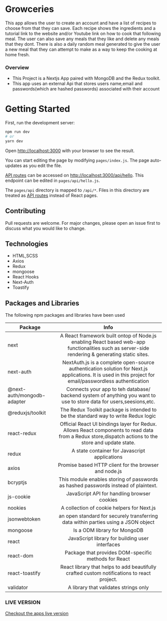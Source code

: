# Growceries
This app allows the user to create an account and have a list of recipes to choose from that they can save. Each recipe shows the ingredients and a tutorial link to the website and/or Youtube link on how to cook that following meal. The user can also save any meals that they like and delete any meals that they dont.
There is also a daily random meal generated to give the user a new meal that they can attempt to make as a way to keep the cooking at home fresh.

### Overview
- This Project is a Nextjs App paired with MongoDB and the Redux toolkit.
- This app uses an external Api that stores users name,email and passwords(which are hashed passwords) associated with their account 


# Getting Started

First, run the development server:

```bash
npm run dev
# or
yarn dev
```

Open [http://localhost:3000](http://localhost:3000) with your browser to see the result.

You can start editing the page by modifying `pages/index.js`. The page auto-updates as you edit the file.

[API routes](https://nextjs.org/docs/api-routes/introduction) can be accessed on [http://localhost:3000/api/hello](http://localhost:3000/api/hello). This endpoint can be edited in `pages/api/hello.js`.

The `pages/api` directory is mapped to `/api/*`. Files in this directory are treated as [API routes](https://nextjs.org/docs/api-routes/introduction) instead of React pages.

## Contributing

Pull requests are welcome. For major changes, please open an issue first to discuss what you would like to change.

## Technologies
- HTML,SCSS
- Axios
- Redux
- mongoose
- React Hooks
- Next-Auth
- Toastify

## Packages and Libraries

The following npm packages and libraries have been used

|Package        |Info           |
| ------------- |:-------------:|
| next| A React framework built ontop of Node.js enabling React based web-app functionalities such as server-side rendering & generating static sites.  |
| next-auth    | NextAuth.js is a complete open-source authentication solution for Next.js applications. It is used in this project for email/passwordless authentication  |
| @next-auth/mongodb-adapter| Connects your app to teh database/ backend system of anything you want to use to store data for users,seesions,etc.    |
| @reduxjs/toolkit | The Redux Toolkit package is intended to be the standard way to write Redux logic     |
| react-redux | Official React UI bindings layer for Redux. Allows React components to read data from a Redux store,dispatch actions to the store and update state.   |
| redux | A state container for Javascript applications      |
| axios | Promise based HTTP client for the browser and node.js     |
| bcryptjs|  This module enables storing of passwords as hashed passwords instead of plaintext.     |
| js-cookie | JavaScript API for handling browser cookies     |
| nookies | A collection of cookie helpers for Next.js     |
|jsonwebtoken| an open standard for securely transferring data within parties using a JSON object     |
| mongoose | Is a ODM library for MongoDB     |
|react | JavaScript library for building user interfaces    |
| react-dom | Package that provides DOM-specific methods for React    |
| react-toastify | React library that helps to add beautifully crafted custom notifications to react project.   |
| validator | A library that validates strings only   |



### LIVE VERSION
[Checkout the apps live version](https://recipe-app-mentor.vercel.app/)

